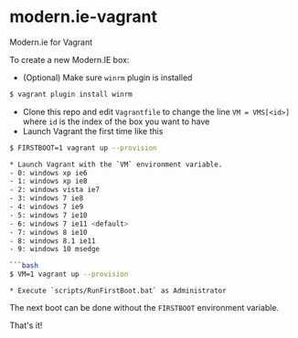 # modern.ie-vagrant

Modern.ie for Vagrant 

To create a new Modern.IE box:

* (Optional) Make sure `winrm` plugin is installed
```bash
$ vagrant plugin install winrm
```
* Clone this repo and edit `Vagrantfile` to change the line `VM = VMS[<id>]` where `id` is the index of the box you want to have
* Launch Vagrant the first time like this
```bash
$ FIRSTBOOT=1 vagrant up --provision

* Launch Vagrant with the `VM` environment variable.
- 0: windows xp ie6
- 1: windows xp ie8
- 2: windows vista ie7
- 3: windows 7 ie8
- 4: windows 7 ie9
- 5: windows 7 ie10
- 6: windows 7 ie11 <default>
- 7: windows 8 ie10
- 8: windows 8.1 ie11
- 9: windows 10 msedge

```bash
$ VM=1 vagrant up --provision
```

```
* Execute `scripts/RunFirstBoot.bat` as Administrator
```
   
The next boot can be done without the `FIRSTBOOT` environment variable.
   
That's it!
   
